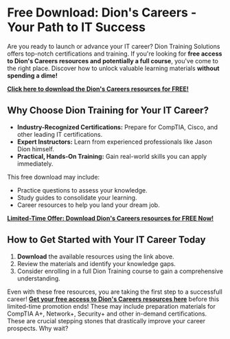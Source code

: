 # Free Download: Dion's Careers - Your Path to IT Success

Are you ready to launch or advance your IT career? Dion Training Solutions offers top-notch certifications and training. If you're looking for **free access to Dion's Careers resources and potentially a full course**, you've come to the right place. Discover how to unlock valuable learning materials **without spending a dime!**

[**Click here to download the Dion's Careers resources for FREE!**](https://udemywork.com/dions-careers)

## Why Choose Dion Training for Your IT Career?

*   **Industry-Recognized Certifications:** Prepare for CompTIA, Cisco, and other leading IT certifications.
*   **Expert Instructors:** Learn from experienced professionals like Jason Dion himself.
*   **Practical, Hands-On Training:** Gain real-world skills you can apply immediately.

This free download may include:

*   Practice questions to assess your knowledge.
*   Study guides to consolidate your learning.
*   Career resources to help you land your dream job.

[**Limited-Time Offer: Download Dion's Careers resources for FREE Now!**](https://udemywork.com/dions-careers)

## How to Get Started with Your IT Career Today

1.  **Download** the available resources using the link above.
2.  Review the materials and identify your knowledge gaps.
3.  Consider enrolling in a full Dion Training course to gain a comprehensive understanding.

Even with these free resources, you are taking the first step to a successfull career! **[Get your free access to Dion's Careers resources here](https://udemywork.com/dions-careers)** before this limited-time promotion ends! These may include preparation materials for CompTIA A+, Network+, Security+ and other in-demand certifications. These are crucial stepping stones that drastically improve your career prospects. Why wait?
